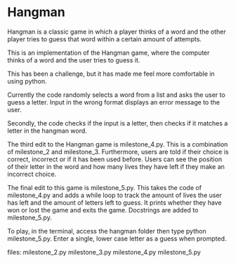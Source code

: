 # Hangman
Hangman is a classic game in which a player thinks of a word and the other player tries to guess that word within a certain amount of attempts.

This is an implementation of the Hangman game, where the computer thinks of a word and the user tries to guess it.

This has been a challenge, but it has made me feel more comfortable in using python. 

Currently the code randomly selects a word from a list and asks the user to guess a letter. Input in the wrong format displays an error message to the user.

Secondly, the code checks if the input is a letter, then checks if it matches a letter in the hangman word.

The third edit to the Hangman game is milestone_4.py. This is a combination of milestone_2 and milestone_3. Furthermore, users are told if their choice is correct, incorrect or if it has been used before. Users can see the position of their letter in the word and how many lives they have left if they make an incorrect choice.

The final edit to this game is milestone_5.py. This takes the code of milestone_4.py and adds a while loop to track the amount of lives the user has left and the amount of letters left to guess. It prints whether they have won or lost the game and exits the game. Docstrings are added to milestone_5.py.

To play, in the terminal, access the hangman folder then type python milestone_5.py. Enter a single, lower case letter as a guess when prompted.

files:
milestone_2.py
milestone_3.py
milestone_4.py
milestone_5.py